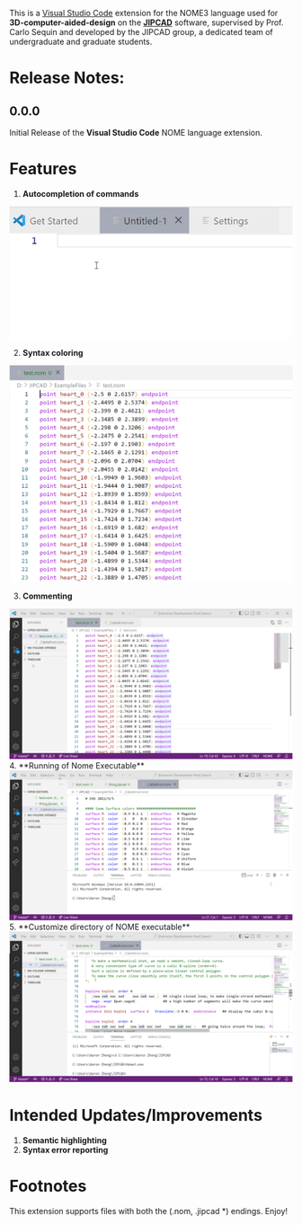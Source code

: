 This is a [Visual Studio Code](https://code.visualstudio.com/) extension for the NOME3 language used for **3D-computer-aided-design** on the **[JIPCAD](https://jipcad.github.io/docs/)** software, supervised by Prof. Carlo Sequin and developed by the JIPCAD group, a dedicated team of undergraduate and graduate students. 

# Release Notes:

## 0.0.0
Initial Release of the **Visual Studio Code** NOME language extension. 

# Features
1. **Autocompletion of commands** 
<img src="https://raw.githubusercontent.com/JIPCAD/JIPCAD-vs-code/master/images/autocompletion.gif"/>

2. **Syntax coloring**
<img src="https://raw.githubusercontent.com/JIPCAD/JIPCAD-vs-code/master/images/syntax_highlight.png"/>

3. **Commenting**
<img src="https://raw.githubusercontent.com/JIPCAD/JIPCAD-vs-code/master/images/toggle_block_comment.gif"/>
4. **Running of Nome Executable**
<img src="https://raw.githubusercontent.com/JIPCAD/JIPCAD-vs-code/master/images/run_nome.gif"/>
5. **Customize directory of NOME executable**
<img src="https://raw.githubusercontent.com/JIPCAD/JIPCAD-vs-code/master/images/remote_running.gif"/>

# Intended Updates/Improvements
1) **Semantic highlighting**
2) **Syntax error reporting**

# Footnotes
This extension supports files with both the (.nom, .jipcad $*$) endings. 
Enjoy!


